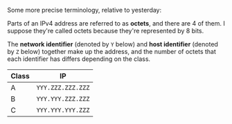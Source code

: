 Some more precise terminology, relative to yesterday:

Parts of an IPv4 address are referred to as **octets**, and there are 4 of them. I suppose they're called octets because they're represented by 8 bits.

The **network identifier** (denoted by `Y` below) and **host identifier** (denoted by `Z` below) together make up the address, and the number of octets that each identifier has differs depending on the class.


| Class | IP
|-------|--------
| A     | `YYY.ZZZ.ZZZ.ZZZ`
| B     | `YYY.YYY.ZZZ.ZZZ`
| C     | `YYY.YYY.YYY.ZZZ`